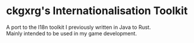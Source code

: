 # ckgxrg's Internationalisation Toolkit
A port to the I18n toolkit I previously written in Java to Rust.   
Mainly intended to be used in my game development.   
